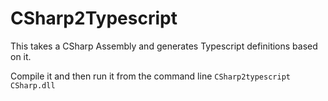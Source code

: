# CSharp2Typescript
This takes a CSharp Assembly and generates Typescript definitions based on it. 

Compile it and then run it from the command line ```CSharp2typescript CSharp.dll```
